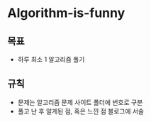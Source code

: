 # Algorithm-is-funny
## 목표 
- 하루 최소 1 알고리즘 풀기 
## 규칙
- 문제는 알고리즘 문제 사이트 폴더에 번호로 구분
- 풀고 난 후 알게된 점, 혹은 느낀 점 블로그에 서술
